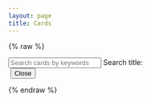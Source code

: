 ```yaml
---
layout: page
title: Cards
---
```


{% raw %}

<div id="app">
  <div class="search-wrapper">
    <input type="text" v-model="search" placeholder="Search cards by keywords"/>
        <label>Search title:</label>
  </div>
  <div class="card-wrapper">
    <div class="card" v-for="post in filteredList" @click="zoomIn(post)">
      <img v-bind:src="post.img"/>
    </div>
  </div>
  <div class="overlay" v-if="zoomedPost" @click.self="zoomOut()">
    <div class="zoomedCard">
      <img v-bind:src="zoomedPost.img"/>
      <button class="closeButton" @click="zoomOut()">Close</button>
    </div>
  </div>
</div>

{% endraw %}
